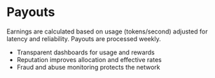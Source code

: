 # Payouts

Earnings are calculated based on usage (tokens/second) adjusted for latency and reliability. Payouts are processed weekly.

- Transparent dashboards for usage and rewards
- Reputation improves allocation and effective rates
- Fraud and abuse monitoring protects the network
